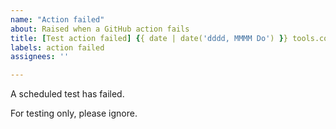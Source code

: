 ```yaml
---
name: "Action failed"
about: Raised when a GitHub action fails
title: [Test action failed] {{ date | date('dddd, MMMM Do') }} tools.context.action
labels: action failed
assignees: ''

---
```


A scheduled test has failed.

For testing only, please ignore.
